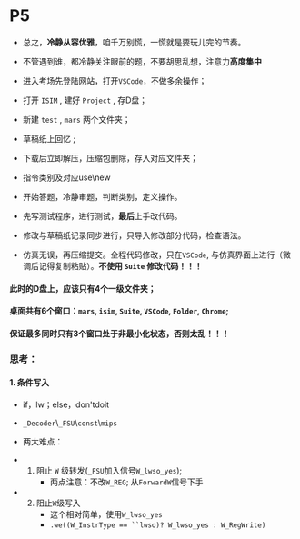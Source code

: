 # P5

+ 总之，**冷静从容优雅**，咱千万别慌，一慌就是要玩儿完的节奏。

+ 不管遇到谁，都冷静关注眼前的题，不要胡思乱想，注意力**高度集中**
+ 进入考场先登陆网站，打开`VSCode`，不做多余操作；
+ 打开 `ISIM` , 建好 `Project` , 存D盘；
+ 新建 `test` , `mars` 两个文件夹；
+ 草稿纸上回忆 ;
+ 下载后立即解压，压缩包删除，存入对应文件夹；
+ 指令类别及对应use\new
+ 开始答题，冷静审题，判断类别，定义操作。
+ 先写测试程序，进行测试，**最后**上手改代码。
+ 修改与草稿纸记录同步进行，只导入修改部分代码，检查语法。
+ 仿真无误，再压缩提交。全程代码修改，只在`VSCode`, 与仿真界面上进行（微调后记得复制粘贴）。**不使用 `Suite` 修改代码！！！**

#### 此时的D盘上，应该只有4个一级文件夹；

#### 桌面共有6个窗口：`mars`, `isim`, `Suite`, `VSCode`, `Folder`, `Chrome`; 

#### 保证最多同时只有3个窗口处于非最小化状态，否则太乱！！！

### 思考：

#### 1. 条件写入

+ if，lw；else，don'tdoit
+ `_Decoder`\\`_FSU`\\`const`\\`mips`
+ 两大难点：
+ 1. 阻止 `W` 级转发(`_FSU`加入信号`W_lwso_yes`);
     + 两点注意：不改`W_REG`; 从`ForwardW`信号下手

+ 2. 阻止`W`级写入
     + 这个相对简单，使用`W_lwso_yes`
     + `.we((W_InstrType == ``lwso)? W_lwso_yes : W_RegWrite)`

